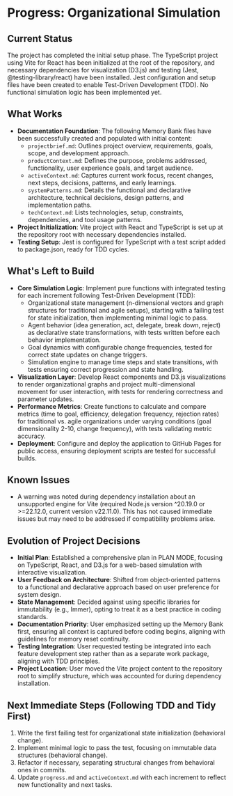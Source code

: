 # Progress: Organizational Simulation

## Current Status
The project has completed the initial setup phase. The TypeScript project using Vite for React has been initialized at the root of the repository, and necessary dependencies for visualization (D3.js) and testing (Jest, @testing-library/react) have been installed. Jest configuration and setup files have been created to enable Test-Driven Development (TDD). No functional simulation logic has been implemented yet.

## What Works
- **Documentation Foundation**: The following Memory Bank files have been successfully created and populated with initial content:
  - `projectbrief.md`: Outlines project overview, requirements, goals, scope, and development approach.
  - `productContext.md`: Defines the purpose, problems addressed, functionality, user experience goals, and target audience.
  - `activeContext.md`: Captures current work focus, recent changes, next steps, decisions, patterns, and early learnings.
  - `systemPatterns.md`: Details the functional and declarative architecture, technical decisions, design patterns, and implementation paths.
  - `techContext.md`: Lists technologies, setup, constraints, dependencies, and tool usage patterns.
- **Project Initialization**: Vite project with React and TypeScript is set up at the repository root with necessary dependencies installed.
- **Testing Setup**: Jest is configured for TypeScript with a test script added to package.json, ready for TDD cycles.

## What's Left to Build
- **Core Simulation Logic**: Implement pure functions with integrated testing for each increment following Test-Driven Development (TDD):
  - Organizational state management (n-dimensional vectors and graph structures for traditional and agile setups), starting with a failing test for state initialization, then implementing minimal logic to pass.
  - Agent behavior (idea generation, act, delegate, break down, reject) as declarative state transformations, with tests written before each behavior implementation.
  - Goal dynamics with configurable change frequencies, tested for correct state updates on change triggers.
  - Simulation engine to manage time steps and state transitions, with tests ensuring correct progression and state handling.
- **Visualization Layer**: Develop React components and D3.js visualizations to render organizational graphs and project multi-dimensional movement for user interaction, with tests for rendering correctness and parameter updates.
- **Performance Metrics**: Create functions to calculate and compare metrics (time to goal, efficiency, delegation frequency, rejection rates) for traditional vs. agile organizations under varying conditions (goal dimensionality 2-10, change frequency), with tests validating metric accuracy.
- **Deployment**: Configure and deploy the application to GitHub Pages for public access, ensuring deployment scripts are tested for successful builds.

## Known Issues
- A warning was noted during dependency installation about an unsupported engine for Vite (required Node.js version ^20.19.0 or >=22.12.0, current version v22.11.0). This has not caused immediate issues but may need to be addressed if compatibility problems arise.

## Evolution of Project Decisions
- **Initial Plan**: Established a comprehensive plan in PLAN MODE, focusing on TypeScript, React, and D3.js for a web-based simulation with interactive visualization.
- **User Feedback on Architecture**: Shifted from object-oriented patterns to a functional and declarative approach based on user preference for system design.
- **State Management**: Decided against using specific libraries for immutability (e.g., Immer), opting to treat it as a best practice in coding standards.
- **Documentation Priority**: User emphasized setting up the Memory Bank first, ensuring all context is captured before coding begins, aligning with guidelines for memory reset continuity.
- **Testing Integration**: User requested testing be integrated into each feature development step rather than as a separate work package, aligning with TDD principles.
- **Project Location**: User moved the Vite project content to the repository root to simplify structure, which was accounted for during dependency installation.

## Next Immediate Steps (Following TDD and Tidy First)
1. Write the first failing test for organizational state initialization (behavioral change).
2. Implement minimal logic to pass the test, focusing on immutable data structures (behavioral change).
3. Refactor if necessary, separating structural changes from behavioral ones in commits.
4. Update `progress.md` and `activeContext.md` with each increment to reflect new functionality and next tasks.
